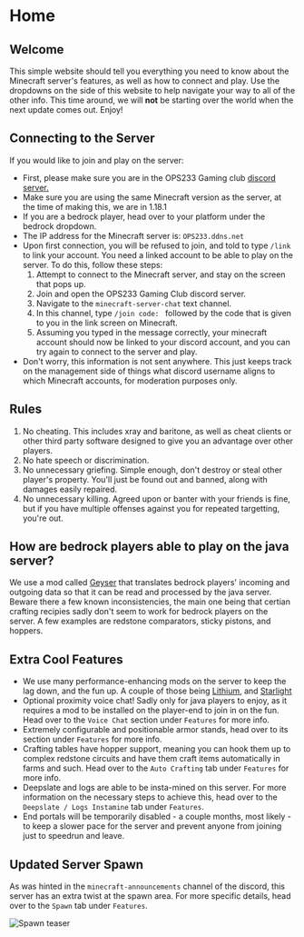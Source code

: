 # Home

## Welcome

This simple website should tell you everything you need to know about the Minecraft server's features, as well as how to connect and play. Use the dropdowns on the side of this website to help navigate your way to all of the other info. This time around, we will **not** be starting over the world when the next update comes out. Enjoy!

## Connecting to the Server

If you would like to join and play on the server:

- First, please make sure you are in the OPS233 Gaming club [discord server.](https://discord.gg/sa6EMFHMXS)
- Make sure you are using the same Minecraft version as the server, at the time of making this, we are in 1.18.1
- If you are a bedrock player, head over to your platform under the bedrock dropdown.
- The IP address for the Minecraft server is: `OPS233.ddns.net`
- Upon first connection, you will be refused to join, and told to type `/link` to link your account. You need a linked account to be able to play on the server. To do this, follow these steps:
    1. Attempt to connect to the Minecraft server, and stay on the screen that pops up.
    2. Join and open the OPS233 Gaming Club discord server.
    3. Navigate to the `minecraft-server-chat` text channel.
    4. In this channel, type `/join code: ` followed by the code that is given to you in the link screen on Minecraft.
    5. Assuming you typed in the message correctly, your minecraft account should now be linked to your discord account, and you can try again to connect to the server and play.
- Don't worry, this information is not sent anywhere. This just keeps track on the management side of things what discord username aligns to which Minecraft accounts, for moderation purposes only.

## Rules

1. No cheating. This includes xray and baritone, as well as cheat clients or other third party software designed to give you an advantage over other players.
2. No hate speech or discrimination.
3. No unnecessary griefing. Simple enough, don't destroy or steal other player's property. You'll just be found out and banned, along with damages easily repaired.
4. No unnecessary killing. Agreed upon or banter with your friends is fine, but if you have multiple offenses against you for repeated targetting, you're out.

## How are bedrock players able to play on the java server?

We use a mod called [Geyser](https://geysermc.org/) that translates bedrock players' incoming and outgoing data so that it can be read and processed by the java server.
Beware there a few known inconsistencies, the main one being that certian crafting recipies sadly don't seem to work for bedrock players on the server. A few examples are redstone comparators, sticky pistons, and hoppers.

## Extra Cool Features

- We use many performance-enhancing mods on the server to keep the lag down, and the fun up. A couple of those being [Lithium](https://github.com/CaffeineMC/lithium-fabric), and [Starlight](https://github.com/PaperMC/Starlight)
- Optional proximity voice chat! Sadly only for java players to enjoy, as it requires a mod to be installed on the player-end to join in on the fun. Head over to the `Voice Chat` section under `Features` for more info.
- Extremely configurable and positionable armor stands, head over to its section under `Features` for more info.
- Crafting tables have hopper support, meaning you can hook them up to complex redstone circuits and have them craft items automatically in farms and such. Head over to the `Auto Crafting` tab under `Features` for more info.
- Deepslate and logs are able to be insta-mined on this server. For more information on the necessary steps to achieve this, head over to the `Deepslate / Logs Instamine` tab under `Features`.
- End portals will be temporarily disabled - a couple months, most likely - to keep a slower pace for the server and prevent anyone from joining just to speedrun and leave.

## Updated Server Spawn

As was hinted in the `minecraft-announcements` channel of the discord, this server has an extra twist at the spawn area. For more specific details, head over to the `Spawn` tab under `Features`.

![Spawn teaser](../assets/server_spawn_01.png)
